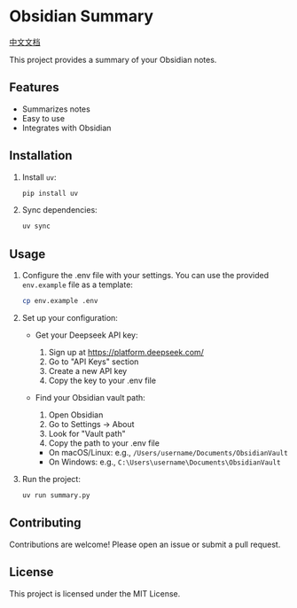 # Obsidian Summary

[中文文档](README_zh.md)

This project provides a summary of your Obsidian notes.

## Features

- Summarizes notes
- Easy to use
- Integrates with Obsidian

## Installation

1. Install `uv`:
    ```sh
    pip install uv
    ```

2. Sync dependencies:
    ```sh
    uv sync
    ```

## Usage

1. Configure the .env file with your settings. You can use the provided `env.example` file as a template:
    ```sh
    cp env.example .env
    ```

2. Set up your configuration:
   - Get your Deepseek API key:
     1. Sign up at https://platform.deepseek.com/
     2. Go to "API Keys" section
     3. Create a new API key
     4. Copy the key to your .env file

   - Find your Obsidian vault path:
     1. Open Obsidian
     2. Go to Settings → About
     3. Look for "Vault path"
     4. Copy the path to your .env file
     - On macOS/Linux: e.g., `/Users/username/Documents/ObsidianVault`
     - On Windows: e.g., `C:\Users\username\Documents\ObsidianVault`

3. Run the project:
    ```sh
    uv run summary.py
    ```

## Contributing

Contributions are welcome! Please open an issue or submit a pull request.

## License

This project is licensed under the MIT License.
